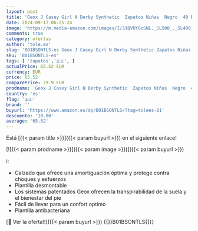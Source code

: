 ```yaml
---
layout: post
title: 'Geox J Casey Girl N Derby Synthetic  Zapatos Niñas  Negro  40 EU'
date: 2024-09-17 06:25:24
image: 'https://m.media-amazon.com/images/I/31QVUYGcSNL._SL500_._SL400_.jpg'
comments: true
category: ofertas
author: 'tole.es'
slug: 'B01BSONTLS-es Geox J Casey Girl N Derby Synthetic Zapatos Niñas Negro 40 EU'
sku: 'B01BSONTLS-es'
tags: [ 'zapatos','🇪🇸', ]
actualPrice: 65.52 EUR
currency: EUR
price: 65.52
comparePrice: 79.9 EUR
prodname: 'Geox J Casey Girl N Derby Synthetic  Zapatos Niñas  Negro  40 EU'
country: 'es'
flag: '🇪🇸'
brand: ''
buyurl: 'https://www.amazon.es/dp/B01BSONTLS/?tag=tolees-21'
descuento: '18.00'
average: '65.52'
---
```


Está [{{< param title >}}]({{< param buyurl >}}) en el siguiente enlace!

[![{{< param prodname >}}]({{< param image >}})]({{< param buyurl >}})

ℹ️:

- Calzado que ofrece una amortiguación óptima y protege contra choques y esfuerzos
- Plantilla desmontable
- Los sistemas patentados Geox ofrecen la transpirabilidad de la suela y el bienestar del pie
- Fácil de llevar para un confort optimo
- Plantilla antibacteriana

[🛒 Ver la oferta!!]({{< param buyurl >}})
{{<world>}}B01BSONTLS{{</world>}}

